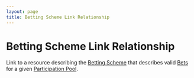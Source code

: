 ```yaml
---
layout: page
title: Betting Scheme Link Relationship
---
```

# Betting Scheme Link Relationship

Link to a resource describing the [Betting Scheme](../concepts/betting-scheme) that describes valid [Bets](../concepts/bet) for a given [Participation Pool](../concepts/participation-pool).
